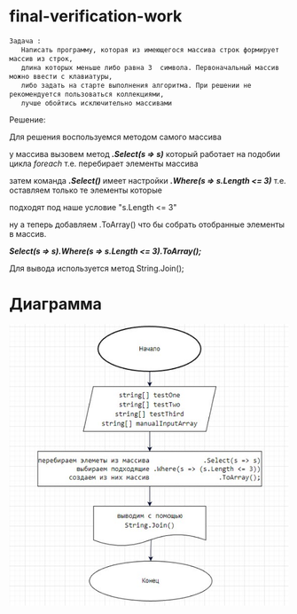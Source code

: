 # final-verification-work

    Задача : 
       Написать программу, которая из имеющегося массива строк формирует массив из строк, 
       длина которых меньше либо равна 3  символа. Первоначальный массив можно ввести с клавиатуры, 
       либо задать на старте выполнения алгоритма. При решении не рекомендуется пользоваться коллекциями, 
       лучше обойтись исключительно массивами
Решение:

   Для решения воспользуемся методом самого массива

   у массива вызовем метод ***.Select(s => s)*** который работает на подобии цикла *foreach* т.е. перебирает элементы массива

   затем команда ***.Select()*** имеет настройки ***.Where(s => s.Length <= 3)*** т.е. оставляем только те элементы которые

   подходят под наше условие "s.Length <= 3"

   ну а теперь добавляем .ToArray() что бы собрать отобранные элементы в массив.

  ***Select(s => s).Where(s => s.Length <= 3).ToArray();***

  Для вывода используется метод String.Join();

#
  # Диаграмма

  <img title="диаграмма" alt="Диаграмма" src="Diagramm/Diagramm.jpeg">

